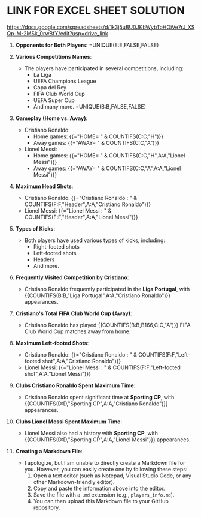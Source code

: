 # LINK FOR EXCEL SHEET SOLUTION

https://docs.google.com/spreadsheets/d/1k3j5uBU0JKbWybToHOiVe7rJ_XSQp-M-2MSk_0rwBfY/edit?usp=drive_link

1. **Opponents for Both Players**:
       =UNIQUE(E:E,FALSE,FALSE)

2. **Various Competitions Names**:
    - The players have participated in several competitions, including:
        - La Liga
        - UEFA Champions League
        - Copa del Rey
        - FIFA Club World Cup
        - UEFA Super Cup
        - And many more.
        =UNIQUE(B:B,FALSE,FALSE)

3. **Gameplay (Home vs. Away)**:
    - Cristiano Ronaldo:
        - Home games: {{="HOME= " & COUNTIFS(C:C,"H")}}
        - Away games: {{="AWAY= " & COUNTIFS(C:C,"A")}}
    - Lionel Messi:
        - Home games: {{="HOME= " & COUNTIFS(C:C,"H",A:A,"Lionel Messi")}}
        - Away games: {{="AWAY= " & COUNTIFS(C:C,"A",A:A,"Lionel Messi")}}

4. **Maximum Head Shots**:
    - Cristiano Ronaldo: {{="Cristiano Ronaldo : " & COUNTIFS(F:F,"Header",A:A,"Cristiano Ronaldo")}}
    - Lionel Messi: {{="Lionel Messi : " & COUNTIFS(F:F,"Header",A:A,"Lionel Messi")}}

5. **Types of Kicks**:
    - Both players have used various types of kicks, including:
        - Right-footed shots
        - Left-footed shots
        - Headers
        - And more.

6. **Frequently Visited Competition by Cristiano**:
    - Cristiano Ronaldo frequently participated in the **Liga Portugal**, with {{COUNTIFS(B:B,"Liga Portugal",A:A,"Cristiano Ronaldo")}} appearances.

7. **Cristiano's Total FIFA Club World Cup (Away)**:
    - Cristiano Ronaldo has played {{COUNTIFS(B:B,B166,C:C,"A")}} FIFA Club World Cup matches away from home.

8. **Maximum Left-footed Shots**:
    - Cristiano Ronaldo: {{="Cristiano Ronaldo : " & COUNTIFS(F:F,"Left-footed shot",A:A,"Cristiano Ronaldo")}}
    - Lionel Messi: {{="Lionel Messi : " & COUNTIFS(F:F,"Left-footed shot",A:A,"Lionel Messi")}}

9. **Clubs Cristiano Ronaldo Spent Maximum Time**:
    - Cristiano Ronaldo spent significant time at **Sporting CP**, with {{COUNTIFS(D:D,"Sporting CP",A:A,"Cristiano Ronaldo")}} appearances.

10. **Clubs Lionel Messi Spent Maximum Time**:
    - Lionel Messi also had a history with **Sporting CP**, with {{COUNTIFS(D:D,"Sporting CP",A:A,"Lionel Messi")}} appearances.

11. **Creating a Markdown File**:
    - I apologize, but I am unable to directly create a Markdown file for you. However, you can easily create one by following these steps:
        1. Open a text editor (such as Notepad, Visual Studio Code, or any other Markdown-friendly editor).
        2. Copy and paste the information above into the editor.
        3. Save the file with a `.md` extension (e.g., `players_info.md`).
        4. You can then upload this Markdown file to your GitHub repository.



